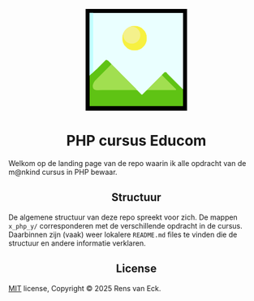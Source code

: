 <p align="center">
    <img src="5_php_api/assets/images/placeholder.png">
</p>

<h1 align="center">PHP cursus Educom</h1>
Welkom op de landing page van de repo waarin ik alle opdracht van de m@nkind cursus in PHP bewaar. 

<h2 align="center">Structuur</h2>
De algemene structuur van deze repo spreekt voor zich. De mappen <code>x_php_y/</code> corresponderen met de verschillende opdracht in de cursus. Daarbinnen zijn (vaak) weer lokalere <code>README.md</code> files te vinden die de structuur en andere informatie verklaren. 

<h2 align="center">License</h2>
<a href="https://choosealicense.com/licenses/mit/">MIT</a> license, Copyright © 2025 Rens van Eck.
